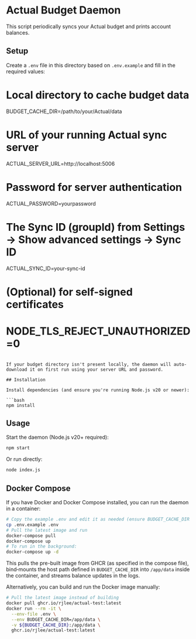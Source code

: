# Actual Budget Daemon

This script periodically syncs your Actual budget and prints account balances.

## Setup

Create a `.env` file in this directory based on `.env.example` and fill in the required values:

# Local directory to cache budget data

BUDGET_CACHE_DIR=/path/to/your/Actual/data

# URL of your running Actual sync server

ACTUAL_SERVER_URL=http://localhost:5006

# Password for server authentication

ACTUAL_PASSWORD=yourpassword

# The Sync ID (groupId) from Settings → Show advanced settings → Sync ID

ACTUAL_SYNC_ID=your-sync-id

# (Optional) for self-signed certificates

# NODE_TLS_REJECT_UNAUTHORIZED=0

````

If your budget directory isn't present locally, the daemon will auto-download it on first run using your server URL and password.

## Installation

Install dependencies (and ensure you're running Node.js v20 or newer):

```bash
npm install
````

## Usage

Start the daemon (Node.js v20+ required):

```bash
npm start
```

Or run directly:

```bash
node index.js
```

## Docker Compose

If you have Docker and Docker Compose installed, you can run the daemon in a container:

```bash
# Copy the example .env and edit it as needed (ensure BUDGET_CACHE_DIR is an absolute host path)
cp .env.example .env
# Pull the latest image and run
docker-compose pull
docker-compose up
# To run in the background:
docker-compose up -d
```

This pulls the pre-built image from GHCR (as specified in the compose file), bind‑mounts the host path defined in `BUDGET_CACHE_DIR` into `/app/data` inside the container, and streams balance updates in the logs.

Alternatively, you can build and run the Docker image manually:

```bash
# Pull the latest image instead of building
docker pull ghcr.io/rjlee/actual-test:latest
docker run --rm -it \
  --env-file .env \
  --env BUDGET_CACHE_DIR=/app/data \
  -v ${BUDGET_CACHE_DIR}:/app/data \
  ghcr.io/rjlee/actual-test:latest
```
